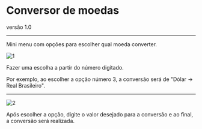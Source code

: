 <h1>Conversor de moedas</h1>

<p>versão 1.0</p>

---

<p>Mini menu com opções para escolher qual moeda converter.</p>

![1](https://github.com/RenDev0/conversor-de-moedas/assets/161482964/30de424c-216b-4b54-aaed-01ae87eadc01)

<p>Fazer uma escolha a partir do número digitado.</p>
<p>Por exemplo, ao escolher a opção número 3, a conversão será de "Dólar -> Real Brasileiro".</p>

---

![2](https://github.com/RenDev0/conversor-de-moedas/assets/161482964/ca1bf01a-b2f3-4989-b572-26057e89dfdc)

<p>Após escolher a opção, digite o valor desejado para a conversão e ao final, a conversão será realizada.</p>
